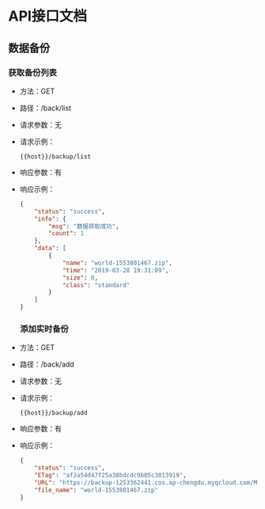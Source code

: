 # API接口文档

## 数据备份

### 获取备份列表

* 方法：GET

* 路径：/back/list

* 请求参数：无

* 请求示例：

  ```
  {{host}}/backup/list
  ```

* 响应参数：有

* 响应示例：

  ```json
  {
      "status": "success",
      "info": {
          "msg": "数据获取成功",
          "count": 1
      },
      "data": [
          {
              "name": "world-1553801467.zip",
              "time": "2019-03-28 19:31:09",
              "size": 0,
              "class": "standard"
          }
      ]
  }
  ```

  ### 添加实时备份

* 方法：GET

* 路径：/back/add

* 请求参数：无

* 请求示例：

  ```
  {{host}}/backup/add
  ```

* 响应参数：有

* 响应示例：

  ```json
  {
      "status": "success",
      "ETag": "af2a54d47f25a38bdcdc9b05c3013919",
      "URL": "https://backup-1253362441.cos.ap-chengdu.myqcloud.com/Minecraft/world/world-1553801467.zip",
      "file_name": "world-1553801467.zip"
  }
  ```

